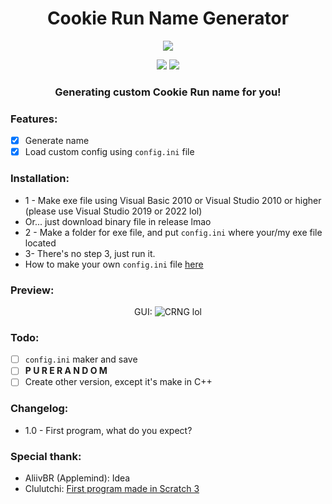 <h1 align="center">
Cookie Run Name Generator
</h1>

<p align="center"> 
  <kbd>
<img src="https://media.discordapp.net/attachments/954077931360124939/1017975469104173128/bruh.png">
  </kbd>
</p>
<p align="center">
  <img src="https://img.shields.io/badge/language-vb.net%202010-blue">
  <img src="https://img.shields.io/github/languages/top/Bang1338/Cookie-Run-Name-Generator">
</p>
<h3 align="center">
Generating custom Cookie Run name for you!
</h3>

### Features:
- [X] Generate name
- [X] Load custom config using ```config.ini``` file

### Installation:
* 1 - Make exe file using Visual Basic 2010 or Visual Studio 2010 or higher (please use Visual Studio 2019 or 2022 lol)
* Or... just download binary file in release lmao
* 2 - Make a folder for exe file, and put ```config.ini``` where your/my exe file located
* 3- There's no step 3, just run it.
* How to make your own ```config.ini``` file [here](https://github.com/Bang1338/Cookie-Run-Name-Generator/blob/main/config.md)

### Preview:
<p align="center">
GUI:
<img class="center" src="https://media.discordapp.net/attachments/954077931360124939/1017976892873257080/crng.png?width=392&height=473" alt="CRNG lol"/>
</p>

### Todo:
- [ ] ```config.ini``` maker and save
- [ ] **P U R E  R A N D O M**
- [ ] Create other version, except it's make in C++

### Changelog:
* 1.0 - First program, what do you expect?

### Special thank:
- AliivBR (Applemind): Idea
- Clulutchi: [First program made in Scratch 3](https://cdn.discordapp.com/attachments/954067289475539094/1010647519493099600/cookie_run_name_generator.sb3)
